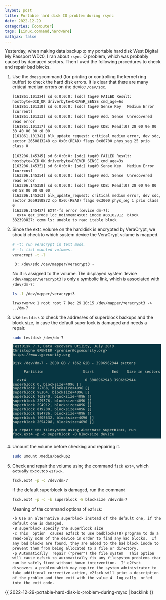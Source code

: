 ```yaml
---
layout: post
title: Portable hard disk IO problem during rsync
date: 2022-12-29
categories: [computer]
tags: [Linux,command,hardware]
mathjax: false
---
```


Yesterday, when making data backup to my portable hard disk West Digital My Passport WD20, I ran about `rsync` IO problem, which was probably caused by damaged sectors. Then I used the following procedures to check and repair bad blocks.

1.  Use the `dmesg` command (for printing or controlling the kernel ring buffer) to check the hard disk errors. It is clear that there are many critical medium errors on the device `/dev/sdc`.
    
    ```text
    [161861.101324] sd 6:0:0:0: [sdc] tag#0 FAILED Result: hostbyte=DID_OK driverbyte=DRIVER_SENSE cmd_age=6s
    [161861.101330] sd 6:0:0:0: [sdc] tag#0 Sense Key : Medium Error [current] 
    [161861.101333] sd 6:0:0:0: [sdc] tag#0 Add. Sense: Unrecovered read error
    [161861.101337] sd 6:0:0:0: [sdc] tag#0 CDB: Read(10) 28 00 9e 00 33 40 00 00 c8 00
    [161861.101341] blk_update_request: critical medium error, dev sdc, sector 2650813248 op 0x0:(READ) flags 0x80700 phys_seg 25 prio class 0
    
    [163206.145345] sd 6:0:0:0: [sdc] tag#0 FAILED Result: hostbyte=DID_OK driverbyte=DRIVER_SENSE cmd_age=3s
    [163206.145351] sd 6:0:0:0: [sdc] tag#0 Sense Key : Medium Error [current] 
    [163206.145354] sd 6:0:0:0: [sdc] tag#0 Add. Sense: Unrecovered read error
    [163206.145358] sd 6:0:0:0: [sdc] tag#0 CDB: Read(10) 28 00 9e 80 08 58 00 00 08 00
    [163206.145363] blk_update_request: critical medium error, dev sdc, sector 2659190872 op 0x0:(READ) flags 0x3000 phys_seg 1 prio class 0
    [163206.145427] EXT4-fs error (device dm-7): __ext4_get_inode_loc_noinmem:4506: inode #83102912: block 332398827: comm ls: unable to read itable block
    ```
2.  Since the ext4 volume on the hard disk is encrypted by VeraCrypt, we should check to which system device the VeraCrypt volume is mapped.
    
    ```bash
    # -t: run veracrypt in text mode.
    # -l: list mounted volumes.
    veracrypt -t -l
    ```
 
         3: /dev/sdc /dev/mapper/veracrypt3 - 
 
    No.3 is assigned to the volume. The displayed system device `/dev/mapper/veracrypt3` is only a symbolic link, which is associated with `/dev/dm-7`:
    
    ```bash
    ls -l /dev/mapper/veracrypt3
    ```

        lrwxrwxrwx 1 root root 7 Dec 29 10:15 /dev/mapper/veracrypt3 -> ../dm-7
3.  Use `testdisk` to check the addresses of superblock backups and the block size, in case the default super lock is damaged and needs a repair.
    
    ```bash
    sudo testdisk /dev/dm-7
    ```
    
    ![img](/figures/2022-12-29_10-04-22-testdisk-for-superblock.png)
4.  Umount the volume before checking and repairing it.
    
    ```bash
    sudo umount /media/backup2
    ```
5.  Check and repair the volume using the command `fsck.ext4`, which actually executes `e2fsck`.
    
    ```bash
    fsck.ext4 -p -c /dev/dm-7
    ```
    
    If the default superblock is damaged, run the command
    
    ```bash
    fsck.ext4 -p -c -b superblock -B blocksize /dev/dm-7
    ```
    
    Meaning of the command options of `e2fsck`:
    
    ```text
    -b Use an alternative superblock instead of the default one, if the default one is damaged.
    -B superblock specify the superblock size
    -c This  option  causes e2fsck to use badblocks(8) program to do a read-only scan of the device in order to find any bad blocks.  If any bad blocks are found, they are added to the bad block inode to prevent them from being allocated to a file or directory.
    -p Automatically  repair ("preen") the file system.  This option will cause e2fsck to automatically fix any filesystem problems that can be safely fixed without human intervention.  If e2fsck discovers a problem which may require the system administrator to take additional corrective action, e2fsck will print a description of the problem and then exit with the value 4  logically  or'ed  into the exit code.
    ```

{{ 2022-12-29-portable-hard-disk-io-problem-during-rsync | backlink }}

